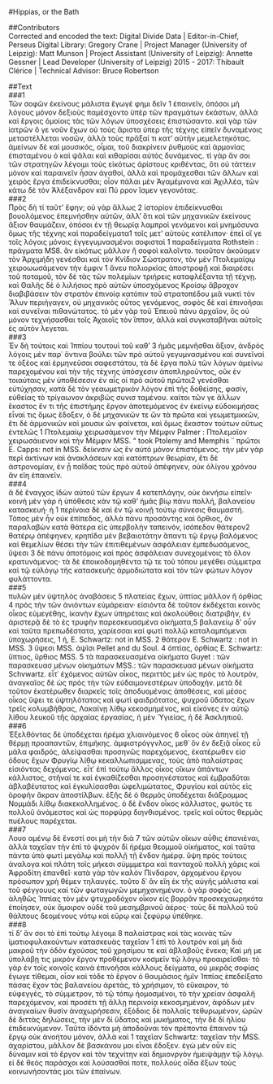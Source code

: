 #Hippias, or the Bath  

##Contributors  
Corrected and encoded the text: Digital Divide Data | Editor-in-Chief, Perseus Digital Library: Gregory Crane | Project Manager (University of Leipzig): Matt Munson | Project Assistant (University of Leipzig): Annette Gessner | Lead Developer (University of Leipzig) 2015 - 2017: Thibault Clérice | Technical Advisor: Bruce Robertson  

##Text  
###1  
Τῶν σοφῶν ἐκείνους μάλιστα ἔγωγέ φημι δεῖν 1 ἐπαινεῖν, ὁπόσοι μὴ λόγους μόνον δεξιοὺς παμέσχοντο ὑπὲρ τῶν πραγμάτων ἑκάστων, ἀλλὰ καὶ ἔργοις ὁμοίοις τὰς τῶν λόγων ὑποσχέσεις ἐπιστώσαντο. καὶ γὰρ τῶν ἰατρῶν ὅ γε νοῦν ἔχων οὐ τοὺς ἄριστα ὑπερ τῆς τέχνης εἰπεῖν δυναμένοις μεταστέλλεται νοσῶν, ἀλλὰ τοὺς πρᾶξαί τι κατʼ αὐτὴν μεμελετηκότας. ἀμείνων δὲ καὶ μουσικός, οἶμαι, τοῦ διακρίνειν ῥυθμοὺς καὶ ἁρμονίας ἐπισταμένου ὁ καὶ ψᾶλαι καὶ κιθαρίσαι αὐτὸς δυνάμενος. τί γὰρ ἄν σοι τῶν στρατηγῶν λέγοιμι τοὺς εἰκότως ἀρίστους κριθέντας, ὅτι οὐ τάττειν μόνον καὶ παραινεῖν ἦσαν ἀγαθοί, ἀλλὰ καὶ προμάχεσθαι τῶν ἄλλων καὶ χειρὸς ἔργα ἐπιδείκνυσθαι; οἷον πάλαι μὲν Ἀγαμέμνονα καὶ Ἀχιλλέα, τῶν κάτω δὲ τὸν Ἀλέξανδρον καὶ Πύ ρρον ἴσμεν γεγονότας.  
###2  
Πρὸς δὴ τί ταῦτʼ ἔφην; οὐ γὰρ ἄλλως 2 ἱστορίον ἐπιδείκνυσθαι βουολόμενος ἐπεμνήσθην αὐτῶν, ἀλλʼ ὅτι καὶ τῶν μηχανικῶν ἐκείνους ἄξιον θαυμάζειν, ὁπόσοι ἐν τῇ θεωρίᾳ λαμπροὶ γενόμενοι καὶ μνημόσυνα ὅμως τῆς τέχνης καὶ παραδείγματα1 τοῖς μετʼ αὐτοὺς κατέλιπον· ἐπεὶ οἵ γε τοῖς λόγοις μόνοις ἐγγεγυμνασμένοι σοφισταὶ 1 παραδείγματα Rothstein : πράγματα MS8. ἂν εἰκότως μᾶλλον ἢ σοφοὶ καλοῖντο. τοιοῦτον ἀκούομεν τὸν Ἀρχιμήδη γενέσθαι καὶ τὸν Κνίδιον Σώστρατον, τὸν μὲν Πτολεμαίᾳῳ χειροωωσάμενον τὴν έμφιν 1 ἄνευ πολιορκίας ἀποστροφῇ καὶ διαιρέσει τοῦ ποταμοῦ, τὸν δὲ τὰς τῶν πολεμίων τριήρεις καταφλέξαντα τῇ τέχνῃ. καὶ Θαλῆς δὲ ὁ λιλήσιος πρὸ αὐτῶν ὑποσχόμενος Κροίσῳ ἄβροχον διαβιβάσειν τὸν στρατὸν ἐπινοίᾳ κατόπιν τοῦ στρατοπέδου μιᾶ νυκτὶ τὸν Ἅλυν περιήγαγεν, οὐ μηχανικὸς οὗτος γενόμενος, σοφὸς δὲ καὶ ἐπινοῆσαι καὶ συνεῖναι πιθανώτατος. τὸ μὲν γὰρ τοῦ Ἐπειοῦ πάνυ ἀρχαῖον, ὃς οὐ μόνον τεχνήσασθαι τοῖς Ἀχαιοῖς τὸν ἵππον, ἀλλὰ καὶ συγκαταβῆναι αὐτοῖς ἐς αὐτὸν λεγεται.  
###3  
Ἐν δὴ τούτοις καὶ Ἱππίου τουτουὶ τοῦ καθʼ 3 ἡμᾶς μεμνῆσθαι ἄξιον, ἀνδρὸς λόγοις μὲν παρ᾿ ὅντινα βούλει τῶν πρὸ αὐτοῦ γεγυμνασμένου καὶ συνεῖναί τε ὀξέος καὶ ἑρμηνεῦσαι σαφεστάτου, τὰ δὲ ἔργα πολὺ τῶν λόγων ἀμείνω παρεχομένου καὶ τὴν τῆς τέχνης ὑπόσχεσιν ἀποπληροῦντος, οῦκ ἐν τοιαύταις μὲν ὑποθέσεσιν ἐν αἷς οἱ πρὸ αὐτοῦ πρῶτοι2 γενέσθαι εὐτύχησαν, κατὰ δὲ τὸν γεαωμετρικὸν λόγον ἐπὶ τῆς δοθείσης, φασίν, εὐθείας τὸ τρίγαωνον ἀκριβῶς συνισ ταμένου. καίτοι τῶν γε ἄλλων ἕκαστος ἕν τι τῆς ἐπιστήμης ἔργον ἀποτεμόμενος ἐν ἐκείνῳ εὐδοκιμήσας εἶναί τις ὅμως ἕδοξεν, ὁ δὲ μηχανικῶν τε ὢν τὰ πρῶτα καὶ γεωμετμικκῶν, ἔτι δὲ ἁρμονικῶν καὶ μουσικ ῶν φαίνεται, καὶ ὅμως ἕκαστον τούτων οὕτως ἐντελῶς 1 Πτολεμαίῳ χειρωσάμενον τὴν Μέμφιν Palmer : Πτολεμαῖον χειρωσάιιενον καὶ τὴν Μέμφιν MSS. “ took Ptolemy and Memphis ᾿᾿ πρῶτοι E. Capps: not in MSS. δείκνσιν ὡς ἓν αὐτὸ μόνον ἐπιστόμενος. τὴν μὲν γὰρ περὶ ἀκτίνων καὶ ἀνακλάσεων καὶ κατόπτρων θεωρίαν, ἔτι δὲ ἀστρονομίαν, ἐν ᾗ παῖδας τοὺς πρὸ αὐτοῦ ἀπέφηνεν, οὐκ ὀλίγου χρόνου ἂν εἴη ἐπαινεῖν.  
###4  
ἃ δὲ ἔναγχος ἰδὼν αὐτοῦ τῶν ἔργων 4 κατεπλάγην, οὐκ ὀκνήσω εἰπεῖν· κοινὴ μὲν γὰρ ἡ ὑπόθεσις κὰν τῷ καθʼ ἡμᾶς βίῳ πάνυ πολλή, βαλανείου κατασκευή· ἡ 1 περίνοια δὲ καὶ ἐν τῷ κοινῇ τούτῳ σύνεσις θαυμαστή. Τόπος μὲν ἦν οὐκ ἐπίπεδος, ἀλλὰ πάνυ προσάντης καὶ ὄρθιος, ὃν παραλαβὼν κατὰ θάτερα εἰς ὑπερβολὴν ταπεινόν, ἰσόπεδον θάτερον2 θατέρῳ ἀπέφηνεν, κρηπῖδα μὲν βεβαιοτάτην ἅπαντι τῷ ἔργῳ βαλόμενος καὶ θεμελίων θέσει τὴν τῶν ἐπιτιθεμένων ἀσφάλειαν ἐμπεδωσάμενος, ὕψεσι 3 δὲ πάνυ ἀποτόμοις καὶ πρὸς ἀσφάλειαν συνεχομένοις τὸ ὅλον κρατυνάμενος· τὰ δὲ ἐποικοδομηθέντα τῷ τε τοῦ τόπου μεγέθει σύμμετρα καὶ τῷ εὐλόγῳ τῆς κατασκευῆς ἁρμοδιώτατα καὶ τὸν τῶν φώτων λόγον φυλάττοντα.  
###5  
πυλῶν μὲν ὑψτηλὸς ἀναβάσεις 5 πλατείας ἔχων, ὑπτίας μᾶλλον ἢ ὀρθίας 4 πρὸς τὴν τῶν ἀνιόντων εὐμάρειαν· εἰσιόντα δὲ τοῦτον ἐκδέχεται κοινὸς οἶκος εὐμεγέθης, ἱκανὴν ἔχων ὑπηρέταις καὶ ἀκολούθοις διατριβήν, ἐν ἀριστερᾷ δὲ τὸ ἐς τρυφὴν παρεσκευασμένα οἰκήματα,5 βαλανείῳ δʼ οὖν καὶ ταῦτα πρεπωδέστατα, χαρίεσσαι καί φωτὶ πολλῷ καταλαμπόμεναι ὑποχωρήσεις, 1 ἡ, E. Schwartz: not in MSS. 2 θάτερον E. Schwartz : not in MSS. 3 ὕψεσι MSS. ἀψῖσι Pellet and du Soul. 4 ὁπτίας, ὀρθίας E. Schwartz: ὕπτιος, ὕρθιος MSS. 5 τὰ παρασκευασμένα οἰκήματα Guyet : τῶν παρασκευασ μένων οἰκημάτων MSS.: τῶν παρασκευασ μένων οἰκήματα Schvwartz. εἶτ᾿ ἐχόμενος αὐτῶν οἶκος, περιττὸς μὲν ὡς πρὸς τὸ λουτρόν, ἀναγκαῖος δὲ ὡς πρὸς τὴν τῶν εὐδαιμονεστέρων ὑποδοχήν. μετὰ δὲ τοῦτον ἑκατέρωθεν διαρκεῖς τοῖς ἀποδυομένοις ἀποθέσεις, καὶ μέσος οἶκος ὕψει τε ὑψτηλότατος καὶ φωτὶ φαιδρότατος, ψυχροῦ ὕδατος ἔχων τρεῖς κολυμβήθρας, Λακαίνῃ λίθῳ κεκοσμημένος, καὶ εἰκόνες ἐν αὐτῷ λίθου λευκοῦ τῆς ἀρχαίας ἐργασίας, ἡ μὲν Ὑγιείας, ἡ δὲ Ἀσκληπιοῦ.  
###6  
Ἐξελθόντας δὲ ὑποδέχεται ἠρέμα χλιαινόμενος 6 οἶκος οὐκ ἀπηνεῖ τῇ θέρμῃ προαπαντῶν, ἐπιμήκης. ἀμφιστρόγγνλος, μεθ᾿ ὃν ἐν δεξιᾷ οἶκος εὖ μάλα φαιδρός, ἀλείψασθαι προσηνῶς παρεχόμενος, ἑκατέρωθεν εἰσ όδους ἔχων Φρυγίῳ λίθῳ κεκαλλωπισμμενας, τοὺς ἀπὸ παλαίστρας εἰσιόντας δεχόμενος. εἶτ᾿ ἐπὶ τούτῳ ἄλλος οἶκος οἴκων ἁπάντων κάλλιστος, στῆναί τε καὶ ἐγκαθίζεσθαι προσηνέστατος καὶ ἐμβραδῦται ἀβλαβέυτατος καὶ ἐγκυλίσασθαι ὠφελιμώτατος, Φρυγίου καὶ αὐτὸς εἰς ὀροφὴν ἄκραν ἀποστίλβων. ἑξῆς δὲ ὁ θερμὸς ὑποδέχεται διάξρομμος Νομμάδι λίθῳ διακεκολλημένος. ὁ δὲ ἔνδον οἶκος κάλλιστος, φωτός τε πολλοῦ ἀνάμεστος καὶ ὡς πορφύρᾳ διηνθισμένος. τρεῖς καὶ οὗτος θερμὰς πυέλους παρέχεται.  
###7  
Λουο αμένῳ δὲ ἔνεστί σοι μὴ τὴν διὰ 7 τῶν αὐτῶν οἴκων αὖθις ἐπανιέναι, ἀλλὰ ταχεῖαν τὴν ἐπὶ τὸ ψυχρὸν δἰ ἡρέμα θεομμοῦ οἰκήματος, καὶ ταῦτα πάντα ὑπὸ φωτὶ μεγάλῳ καὶ πολλῇ τῇ ἔνδον ἡμέρᾳ. ὕψη πρὸς τούτοις ἀναλογα καὶ πλάτη τοῖς μήκεσι σύμμμετρα καὶ πανταχοῦ πολλὴ χάρις καὶ Ἀφροδίτη ἐπανθεῖ· κατὰ γὰρ τὸν καλὸν Πίνδαρον, ἀρχομένου ἔργου πρόσωπον χρὴ θέμεν τηλαυγές. τοῦτο δ᾿ ἂν εἴη ἐκ τῆς αὐγῆς μάλιστα καὶ τοῦ φέγγουυς καὶ τῶν φωταγωγῶν μεμηχανημένον. ὁ γὰρ σοφὸς ὡς ἀληθῶς Ἱππίας τὸν μὲν ψτυχροδόχον οἶκον εἰς βορρᾶν προσκεχαωρηκότα ἐποίησεν, οὐκ ἄμοιρον οὐδὲ τοῦ μεσημβρινοῦ ἀέρος· τοὺς δὲ πολλοῦ τοῦ θάλπους δεομένους νότῳ καὶ εὔρῳ καὶ ζεφύρῳ ὑπέθηκε.  
###8  
τί δʼ ἄν σοι τὸ ἐπὶ τούτῳ λέγοιμι 8 παλαίστρας καὶ τὰς κοινὰς τῶν ἱματιοφυλακούντων κατασκευὰς ταχεῖαν 1 ἐπὶ τὸ λουτρὸν καὶ μὴ διὰ μακροῦ τὴν ὁδὸν ἐχούσας τοῦ χρησίμου τε καὶ ἀβλαβοῦς ἕνεκα; Καὶ μή με ὑπολάβῃ τις μικρὸν ἔργον προθέμενον κοσμεῖν τῷ λόγῳ προαιρεῖσθαι· τὸ γὰρ ἐν τοῖς κοινοῖς καινὰ ἐπινοῆσαι κάλλους δείγματα, οὐ μικρᾶς σοφίας ἔγωγε τίθεμαι, οἷον καὶ τόδε τὸ ἔργον ὁ θαυμάσιος ἡμῖν Ἱππίας ἐπεδείξατο πάσας ἔχον τὰς βαλανείου ἀρετάς, τὸ χρήσιμον, τὸ εὔκαιρον, τὸ εὐφεγγές, τὸ σύμμετρον, τὸ τῷ τόπῳ ἡομοσμένοι, τὸ τὴν χρείαν ἀσφαλῆ παρεχόμενον, καὶ προσέτι τῇ ἄλλῃ περινοίᾳ κεκοσμημένον, ἀφόδων μὲν ἀναγκαίων θυσὶν ἀναχωρήσεσιν, ἐξόδοις δὲ πολλαῖς τεθυρωμένον, ὡρῶν δὲ διττὰς δηλώσεις, τὴν μὲν δἰ ὕδατος καὶ μυκήματος, τὴν δὲ δἰ ἡλίου ἐπιδεικνύμενον. Ταῦτα ἰδόντα μὴ ἀποδοῦναι τὸν πρέποντα ἔπαινον τῷ ἔργῳ οὐκ ἀνοήτου μόνον, ἀλλὰ καὶ 1 ταχεῖαν Schwartz: ταχεῖαν τὴν MSS. ἀχαρίστου, μᾶλλον δὲ βασκάνου μοι εἶναι ἔδοξεν. ἐγὼ μὲν οὖν εἰς δύναμιν καὶ τὸ ἔργον καὶ τὸν τεχνίτην καὶ δημιονργὸν ἠμειψάμῃν τῷ λόγῳ. εἰ δὲ θεὸς παράσχοι καὶ λούσασθαί ποτε, πολλοὺς οἶδα ἕξων τοὺς κοινωνήσοντάς μοι τῶν ἐπαίνων.  
